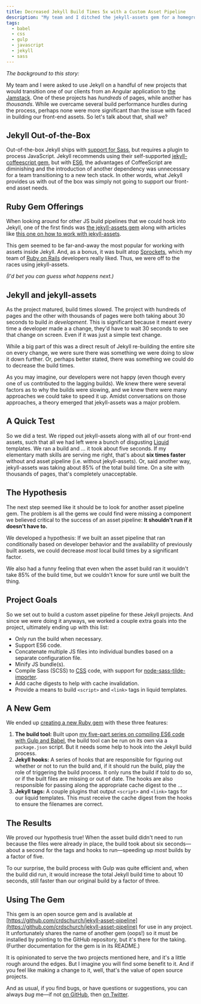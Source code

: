 ```yaml
---
title: Decreased Jekyll Build Times 5x with a Custom Asset Pipeline
description: "My team and I ditched the jekyll-assets gem for a homegrown asset pipeline and decreased build times by a factor of five. This is how we did it."
tags:
  - babel
  - css
  - gulp
  - javascript
  - jekyll
  - sass
---
```


_The background to this story:_

My team and I were asked to use Jekyll on a handful of new projects that would transition one of our clients from an Angular application to [the Jamstack](/wtf-is-jamstack.html). One of these projects has _hundreds_ of pages, while another has _thousands_. While we overcame several build performance hurdles during the process, perhaps none were more significant than the issue with faced in building our front-end assets. So let's talk about that, shall we?

## Jekyll Out-of-the-Box

Out-of-the-box Jekyll ships with [support for Sass](https://jekyllrb.com/docs/assets/), but requires a plugin to process JavaScript. Jekyll recommends using their self-supported [jekyll-coffeescript gem](https://github.com/jekyll/jekyll-coffeescript), but with [ES6](https://developer.mozilla.org/en-US/docs/Web/JavaScript/New_in_JavaScript/ECMAScript_2015_support_in_Mozilla), the advantages of CoffeeScript are diminishing and the introduction of another dependency was unnecessary for a team transitioning to a new tech stack. In other words, what Jekyll provides us with out of the box was simply not going to support our front-end asset needs.

## Ruby Gem Offerings

When looking around for other JS build pipelines that we could hook into Jekyll, one of the first finds was [the jekyll-assets gem](https://github.com/envygeeks/jekyll-assets) along with articles like [this one on how to work with jekyll-assets](https://philna.sh/blog/2016/06/28/asset-pipelines-with-jekyll-assets/).

This gem seemed to be far-and-away the most popular for working with assets inside Jekyll. And, as a bonus, it was built atop [Sprockets](https://github.com/rails/sprockets), which my team of [Ruby on Rails](https://rubyonrails.org/) developers really liked. Thus, we were off to the races using jekyll-assets.

_(I'd bet you can guess what happens next.)_

## Jekyll and jekyll-assets

As the project matured, build times slowed. The project with hundreds of pages and the other with thousands of pages were both taking about 30 seconds to build _in development_. This is significant because it meant every time a developer made a a change, they'd have to wait 30 seconds to see that change on screen. Even if it was just a simple text change.

While a big part of this was a direct result of Jekyll re-building the entire site on every change, we were sure there was something we were doing to slow it down further. Or, perhaps better stated, there was something we could do to decrease the build times.

As you may imagine, our developers were not happy (even though every one of us contributed to the lagging builds). We knew there were several factors as to why the builds were slowing, and we knew there were many approaches we could take to speed it up. Amidst conversations on those approaches, a theory emerged that jekyll-assets was a major problem.

## A Quick Test

So we did a test. We ripped out jekyll-assets along with all of our front-end assets, such that all we had left were a bunch of disgusting [Liquid](https://shopify.github.io/liquid/) templates. We ran a build and ... it took about five seconds. If my elementary math skills are serving me right, that's about **six times faster** without and asset pipeline (i.e. without jekyll-assets). Or, said another way, jekyll-assets was taking about 85% of the total build time. On a site with thousands of pages, that's completely unacceptable.

## The Hypothesis

The next step seemed like it should be to look for another asset pipeline gem. The problem is all the gems we could find were missing a component we believed critical to the success of an asset pipeline: **It shouldn't run if it doesn't have to.**

We developed a hypothesis: If we built an asset pipeline that ran conditionally based on developer behavior and the availability of previously built assets, we could decrease _most_ local build times by a significant factor.

We also had a funny feeling that even when the asset build ran it wouldn't take 85% of the build time, but we couldn't know for sure until we built the thing.

## Project Goals

So we set out to build a custom asset pipeline for these Jekyll projects. And since we were doing it anyways, we worked a couple extra goals into the project, ultimately ending up with this list:

- Only run the build when necessary.
- Support ES6 code.
- Concatenate multiple JS files into individual bundles based on a separate configuration file.
- Minify JS bundle(s).
- Compile Sass (SCSS) to [CSS](/wtf-is-css) code, with support for [node-sass-tilde-importer](https://www.npmjs.com/package/node-sass-tilde-importer).
- Add cache digests to help with cache invalidation.
- Provide a means to build `<script>` and `<link>` tags in liquid templates.

## A New Gem

We ended up [creating a new Ruby gem](https://github.com/crdschurch/jekyll-asset-pipeline) with these three features:

1. **The build tool:** Built upon [my five-part series on compiling ES6 code with Gulp and Babel](/compile-es6-code-gulp-babel-part-1.html), the build tool can be run on its own via a `package.json` script. But it needs some help to hook into the Jekyll build process.
2. **Jekyll hooks:** A series of hooks that are responsible for figuring out whether or not to run the build and, if it should run the build, play the role of triggering the build process. It only runs the build if told to do so, or if the built files are missing or out of date. The hooks are also responsible for passing along the appropriate cache digest to the ...
3. **Jekyll tags:** A couple plugins that output `<script>` and `<link>` tags for our liquid templates. This must receive the cache digest from the hooks to ensure the filenames are correct.

## The Results

We proved our hypothesis true! When the asset build didn't need to run because the files were already in place, the build took about six seconds—about a second for the tags and hooks to run—speeding up _most_ builds by a factor of five.

To our surprise, the build process with Gulp was quite efficient and, when the build did run, it would increase the total Jekyll build time to about 10 seconds, still faster than our original build by a factor of three.

## Using The Gem

This gem is an open source gem and is available at [https://github.com/crdschurch/jekyll-asset-pipeline](https://github.com/crdschurch/jekyll-asset-pipeline) for use in any project. It unfortunately shares the name of another gem (oops!) so it must be installed by pointing to the GitHub repository, but it's there for the taking. (Further documentation for the gem is in its README.)

It is opinionated to serve the two projects mentioned here, and it's a little rough around the edges. But I imagine you will find some benefit to it. And if you feel like making a change to it, well, that's the value of open source projects.

And as usual, if you find bugs, or have questions or suggestions, you can always _bug_ me—if not [on GitHub](https://github.com/seancdavis), then [on Twitter](https://twitter.com/seancdavis29).
